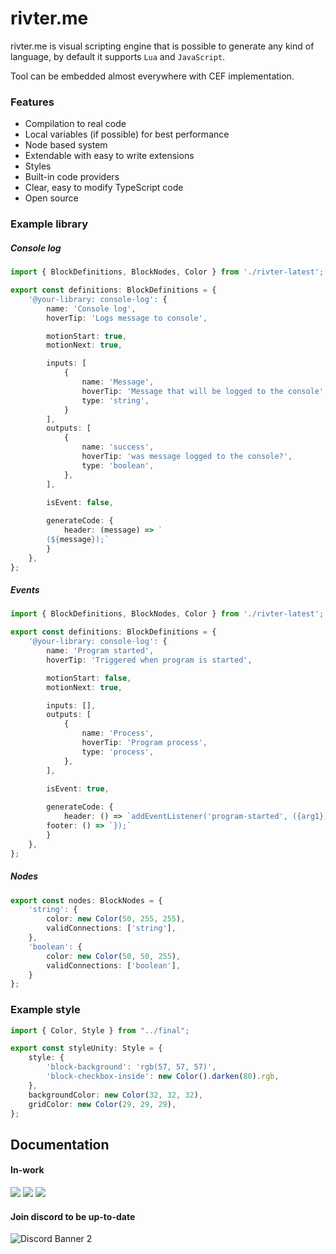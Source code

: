 # rivter.me
rivter.me is visual scripting engine that is possible to generate any kind of language, by default it supports `Lua` and `JavaScript`. 

Tool can be embedded almost everywhere with CEF implementation.

### Features
- Compilation to real code
- Local variables (if possible) for best performance
- Node based system
- Extendable with easy to write extensions
- Styles
- Built-in code providers
- Clear, easy to modify TypeScript code
- Open source

### Example library
##### Console log
```ts
import { BlockDefinitions, BlockNodes, Color } from './rivter-latest';

export const definitions: BlockDefinitions = {
    '@your-library: console-log': {
        name: 'Console log',
        hoverTip: 'Logs message to console',

        motionStart: true,
        motionNext: true,

        inputs: [
			{
				name: 'Message',
				hoverTip: 'Message that will be logged to the console',
				type: 'string',
			}
		],
        outputs: [
            {
                name: 'success',
                hoverTip: 'was message logged to the console?',
                type: 'boolean',
            },
        ],
        
        isEvent: false,

        generateCode: {
            header: (message) => `
	    (${message});`
        }
    },
};
```

##### Events
```ts
import { BlockDefinitions, BlockNodes, Color } from './rivter-latest';

export const definitions: BlockDefinitions = {
    '@your-library: console-log': {
        name: 'Program started',
        hoverTip: 'Triggered when program is started',

        motionStart: false,
        motionNext: true,

        inputs: [],
        outputs: [
            {
                name: 'Process',
                hoverTip: 'Program process',
                type: 'process',
            },
        ],
        
        isEvent: true,

        generateCode: {
            header: () => `addEventListener('program-started', ({arg1}) => {`
	    footer: () => `});`
        }
    },
};
```

##### Nodes
```ts
export const nodes: BlockNodes = {
    'string': {
        color: new Color(50, 255, 255),
        validConnections: ['string'],
    },
    'boolean': {
        color: new Color(50, 50, 255),
        validConnections: ['boolean'],
    }
};
```

### Example style
```ts
import { Color, Style } from "../final";

export const styleUnity: Style = {
    style: {
        'block-background': 'rgb(57, 57, 57)',
        'block-checkbox-inside': new Color().darken(80).rgb,
    },
    backgroundColor: new Color(32, 32, 32),
    gridColor: new Color(29, 29, 29),
};
```

## Documentation
#### In-work




![](https://img.shields.io/github/stars/borsuczyna/rivter.me.svg) ![](https://img.shields.io/github/forks/borsuczyna/rivter.me.svg) ![](https://img.shields.io/github/issues/borsuczyna/rivter.me.svg)



#### Join discord to be up-to-date
![Discord Banner 2](https://discordapp.com/api/guilds/1035583058029580378/widget.png?style=banner3)
